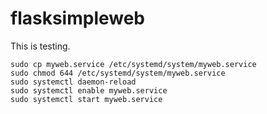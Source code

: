 # flasksimpleweb

This is testing.

```
sudo cp myweb.service /etc/systemd/system/myweb.service
sudo chmod 644 /etc/systemd/system/myweb.service
sudo systemctl daemon-reload
sudo systemctl enable myweb.service
sudo systemctl start myweb.service
```
